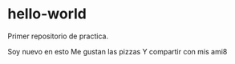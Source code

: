 # hello-world
Primer repositorio de practica.

Soy nuevo en esto
Me gustan las pizzas
Y compartir con mis ami8
